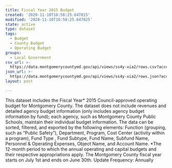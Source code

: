 ```yaml
---
title: Fiscal Year 2015 Budget
created: '2020-11-10T16:58:25.647815'
modified: '2020-11-10T16:58:25.647825'
state: active
type: dataset
tags:
  - Budget
  - County Budget
  - Operating Budget
groups:
  - Local Government
csv_url: >-
  https://data.montgomerycountymd.gov/api/views/ss4y-xia2/rows.csv?accessType=DOWNLOAD
json_url: >-
  https://data.montgomerycountymd.gov/api/views/ss4y-xia2/rows.json?accessType=DOWNLOAD
layout: post

---
```

This dataset includes the Fiscal Year* 2015 Council-approved operating budget for Montgomery County. The dataset does not include revenues and detailed agency budget information (only includes agency budget information by fund); each agency, such as Montgomery County Public Schools, maintain their individual budget information. The data can be sorted, filtered, and exported by the following elements: Function (grouping, such as “Public Safety”), Department, Program, Cost Center (activity within a program), Fund Type , Fund Subtype, Fund Name, Subfund Name, Personnel & Operating Expenses, Object Name, and Account Name. *The 12-month period to which the annual operating and capital budgets and their respective appropriations apply. The Montgomery County fiscal year starts on July 1st and ends on June 30th. Update Frequency: Annually

